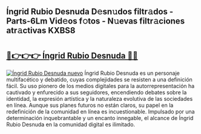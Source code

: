 ## Íngrid Rubio Desnuda D𝚎sn𝚞dos filtr𝚊dos - Parts-6Lm Vid𝚎os f𝚘tos - N𝚞evas filtr𝚊ciones atr𝚊ctivas KXBS8

# <h2><a href="http://mb3pc1i.tromn.icu/?c=%c3%8dngrid+Rubio+Desnuda">🔗👉👉👉 Íngrid Rubio Desnuda 🔗🔗</a></h2>

[![Íngrid Rubio Desnuda nuevo](https://i.imgur.com/pEAQMta.gif)](http://mb3pc1i.tromn.icu/?c=%c3%8dngrid+Rubio+Desnuda)
Íngrid Rubio Desnuda es un personaje multifacético y debatido, cuyas complejidades se resisten a una definición fácil.  Su uso pionero de los medios digitales para la autorrepresentación ha cautivado y enfurecido a sus seguidores, encendiendo debates sobre la identidad, la expresión artística y la naturaleza evolutiva de las sociedades en línea. Aunque sus planes futuros no están claros, su papel en la redefinición de la comunidad en línea es incuestionable. Impulsado por una determinación inquebrantable y un encanto innegable, el alcance de Íngrid Rubio Desnuda en la comunidad digital es ilimitado.
